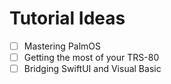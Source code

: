 # Tutorial Ideas 
- [ ] Mastering PalmOS
- [ ] Getting the most of your TRS-80
- [ ] Bridging SwiftUI and Visual Basic
